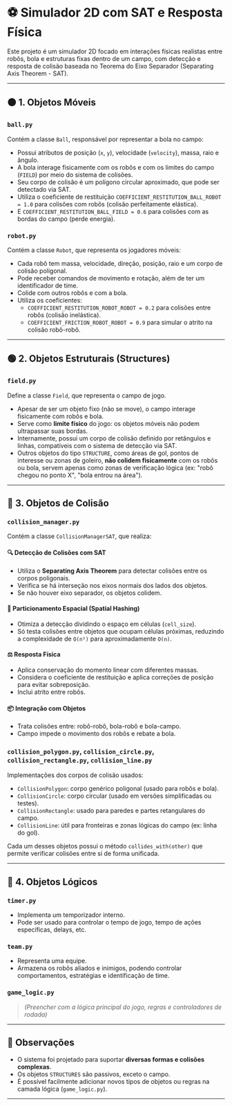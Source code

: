 # ⚽ Simulador 2D com SAT e Resposta Física

Este projeto é um simulador 2D focado em interações físicas realistas entre robôs, bola e estruturas fixas dentro de um campo, com detecção e resposta de colisão baseada no Teorema do Eixo Separador (Separating Axis Theorem - SAT).

---

## 🟠 1. Objetos Móveis

### `ball.py`
Contém a classe `Ball`, responsável por representar a bola no campo:

- Possui atributos de posição (`x`, `y`), velocidade (`velocity`), massa, raio e ângulo.
- A bola interage fisicamente com os robôs e com os limites do campo (`FIELD`) por meio do sistema de colisões.
- Seu corpo de colisão é um polígono circular aproximado, que pode ser detectado via SAT.
- Utiliza o coeficiente de restituição `COEFFICIENT_RESTITUTION_BALL_ROBOT = 1.0` para colisões com robôs (colisão perfeitamente elástica).
- E `COEFFICIENT_RESTITUTION_BALL_FIELD = 0.6` para colisões com as bordas do campo (perde energia).

### `robot.py`
Contém a classe `Robot`, que representa os jogadores móveis:

- Cada robô tem massa, velocidade, direção, posição, raio e um corpo de colisão poligonal.
- Pode receber comandos de movimento e rotação, além de ter um identificador de time.
- Colide com outros robôs e com a bola.
- Utiliza os coeficientes:
  - `COEFFICIENT_RESTITUTION_ROBOT_ROBOT = 0.2` para colisões entre robôs (colisão inelástica).
  - `COEFFICIENT_FRICTION_ROBOT_ROBOT = 0.9` para simular o atrito na colisão robô-robô.

---

## 🟢 2. Objetos Estruturais (Structures)

### `field.py`
Define a classe `Field`, que representa o campo de jogo.

- Apesar de ser um objeto fixo (não se move), o campo interage fisicamente com robôs e bola.
- Serve como **limite físico** do jogo: os objetos móveis não podem ultrapassar suas bordas.
- Internamente, possui um corpo de colisão definido por retângulos e linhas, compatíveis com o sistema de detecção via SAT.
- Outros objetos do tipo `STRUCTURE`, como áreas de gol, pontos de interesse ou zonas de goleiro, **não colidem fisicamente** com os robôs ou bola, servem apenas como zonas de verificação lógica (ex: "robô chegou no ponto X", "bola entrou na área").

---

## 🔷 3. Objetos de Colisão

### `collision_manager.py`
Contém a classe `CollisionManagerSAT`, que realiza:

#### 🔍 Detecção de Colisões com SAT
- Utiliza o **Separating Axis Theorem** para detectar colisões entre os corpos poligonais.
- Verifica se há interseção nos eixos normais dos lados dos objetos.
- Se não houver eixo separador, os objetos colidem.

#### 🧩 Particionamento Espacial (Spatial Hashing)
- Otimiza a detecção dividindo o espaço em células (`cell_size`).
- Só testa colisões entre objetos que ocupam células próximas, reduzindo a complexidade de `O(n²)` para aproximadamente `O(n)`.

#### ⚖️ Resposta Física
- Aplica conservação do momento linear com diferentes massas.
- Considera o coeficiente de restituição e aplica correções de posição para evitar sobreposição.
- Inclui atrito entre robôs.

#### 📦 Integração com Objetos
- Trata colisões entre: robô-robô, bola-robô e bola-campo.
- Campo impede o movimento dos robôs e rebate a bola.

### `collision_polygon.py`, `collision_circle.py`, `collision_rectangle.py`, `collision_line.py`
Implementações dos corpos de colisão usados:

- `CollisionPolygon`: corpo genérico poligonal (usado para robôs e bola).
- `CollisionCircle`: corpo circular (usado em versões simplificadas ou testes).
- `CollisionRectangle`: usado para paredes e partes retangulares do campo.
- `CollisionLine`: útil para fronteiras e zonas lógicas do campo (ex: linha do gol).

Cada um desses objetos possui o método `collides_with(other)` que permite verificar colisões entre si de forma unificada.

---

## 🧠 4. Objetos Lógicos

### `timer.py`
- Implementa um temporizador interno.
- Pode ser usado para controlar o tempo de jogo, tempo de ações específicas, delays, etc.

### `team.py`
- Representa uma equipe.
- Armazena os robôs aliados e inimigos, podendo controlar comportamentos, estratégias e identificação de time.

### `game_logic.py`
> *(Preencher com a lógica principal do jogo, regras e controladores de rodada)*

---

## 📌 Observações

- O sistema foi projetado para suportar **diversas formas e colisões complexas**.
- Os objetos `STRUCTURES` são passivos, exceto o campo.
- É possível facilmente adicionar novos tipos de objetos ou regras na camada lógica (`game_logic.py`).

---

